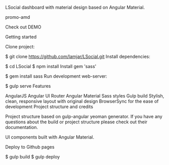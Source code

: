 
LSocial dashboard with material design based on Angular Material.

promo-amd

Check out DEMO

Getting started

Clone project:

$ git clone https://github.com/lamjar/LSocial.git
Install dependencies:

$ cd LSocial
$ npm install
Install gem 'sass'

$ gem install sass
Run development web-server:

$ gulp serve
Features

AngularJS
Angular UI Router
Angular Material
Sass styles
Gulp build
Stylish, clean, responsive layout with original design
BrowserSync for the ease of development
Project structure and credits

Project structure based on gulp-angular yeoman generator. If you have any questions about the build or project structure please check out their documentation.

UI components built with Angular Material. 

Deploy to Github pages

$ gulp build
$ gulp deploy

